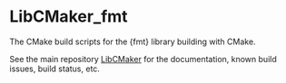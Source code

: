 # LibCMaker_fmt

The CMake build scripts for the {fmt} library building with CMake.

See the main repository [LibCMaker](https://github.com/LibCMaker/LibCMaker) for the documentation, known build issues, build status, etc.
